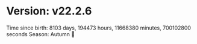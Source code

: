 # Version: v22.2.6
Time since birth: 8103 days, 194473 hours, 11668380 minutes, 700102800 seconds
Season: Autumn 🍁
